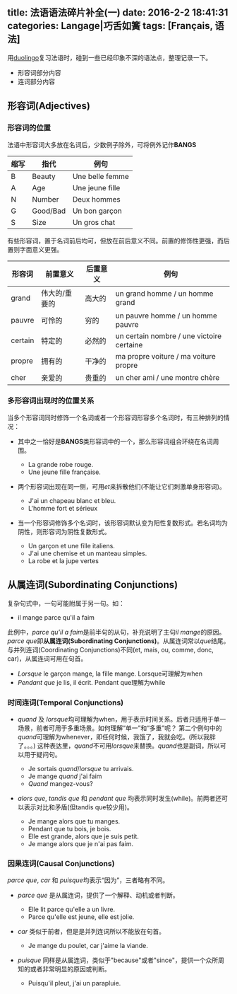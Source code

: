 title: 法语语法碎片补全(一)
date: 2016-2-2 18:41:31
categories: Langage|巧舌如簧
tags: [Français, 语法]
---

用[duolingo](http://www.duolingo.cn/)复习法语时，碰到一些已经印象不深的语法点，整理记录一下。

* 形容词部分内容
* 连词部分内容

<!-- more -->

## 形容词(Adjectives)
### 形容词的位置
法语中形容词大多放在名词后，少数例子除外，可将例外记作**BANGS**

缩写 | 指代     | 例句
-----|----------|-----------------
B    | Beauty   | Une belle femme
A    | Age      | Une jeune fille
N    | Number   | Deux hommes
G    | Good/Bad | Un bon garçon
S    | Size     | Un gros chat

有些形容词，置于名词前后均可，但放在前后意义不同。前置的修饰性更强，而后置则字面意义更强。

形容词  | 前置意义      | 后置意义 | 例句
--------|---------------|----------|-------
grand   | 伟大的/重要的 | 高大的   | un grand homme / un homme grand
pauvre  | 可怜的        | 穷的     | un pauvre homme / un homme pauvre
certain | 特定的        | 必然的   | un certain nombre / une victoire certaine
propre  | 拥有的        | 干净的   | ma propre voiture / ma voiture propre
cher    | 亲爱的        | 贵重的   | un cher ami / une montre chère

### 多形容词出现时的位置关系
当多个形容词同时修饰一个名词或者一个形容词形容多个名词时，有三种排列的情况：

* 其中之一恰好是**BANGS**类形容词中的一个，那么形容词组合环绕在名词周围。
	
	* La grande robe rouge.
	* Une jeune fille française.


* 两个形容词出现在同一侧，可用*et*来拆散他们(不能让它们刺激单身形容词)。

	* J'ai un chapeau blanc et bleu.
	* L'homme fort et sérieux


* 当一个形容词修饰多个名词时，该形容词默认变为阳性复数形式。若名词均为阴性，则形容词为阴性复数形式。
	
	* Un garçon et une fille italiens.
	* J'ai une chemise et un manteau simples.
	* La robe et la jupe vertes


## 从属连词(Subordinating Conjunctions)
复杂句式中，一句可能附属于另一句。如：

* il mange parce qu'il a faim

此例中，*parce qu'il a faim*是前半句的从句，补充说明了主句*il mange*的原因。*parce que*即**从属连词(Subordinating Conjunctions)**。从属连词常以*que*结尾。
与并列连词(Coordinating Conjunctions)不同(et, mais, ou, comme, donc, car)，从属连词可用在句首。

* *Lorsque* le garçon mange, la fille mange. Lorsque可理解为when
* *Pendant que* je lis, il écrit. Pendant que理解为while

### 时间连词(Temporal Conjunctions)

* *quand* 及 *lorsque*均可理解为when，用于表示时间关系。后者只适用于单一场景，前者可用于多重场景。如何理解“单一”和“多重”呢？
	第二个例句中的*quand*可理解为whenever，即任何时候，我饿了，我就会吃。(所以我胖了。。。)
	这种表达里，*quand*不可用*lorsque*来替换。*quand*也是副词，所以可以用于疑问句。

	* Je sortais *quand*/*lorsque* tu arrivais.
	* Je mange *quand* j'ai faim
	* *Quand* mangez-vous?


* *alors que*, *tandis que* 和 *pendant que* 均表示同时发生(while)。前两者还可以表示对比和矛盾(但tandis que较少用)。

	* Je mange alors que tu manges.
	* Pendant que tu bois, je bois. 
	* Elle est grande, alors que je suis petit.
	* Je mange alors que je n'ai pas faim.

### 因果连词(Causal Conjunctions)
*parce que*, *car* 和 *puisque*均表示“因为”，三者略有不同。

* *parce que* 是从属连词，提供了一个解释、动机或者判断。
	
	* Elle lit parce qu'elle a un livre.
	* Parce qu'elle est jeune, elle est jolie. 


* *car* 类似于前者，但是是并列连词所以不能放在句首。

	* Je mange du poulet, car j'aime la viande.


* *puisque* 同样是从属连词，类似于"because"或者"since"，提供一个众所周知的或者非常明显的原因或判断。

	* Puisqu'il pleut, j'ai un parapluie.
